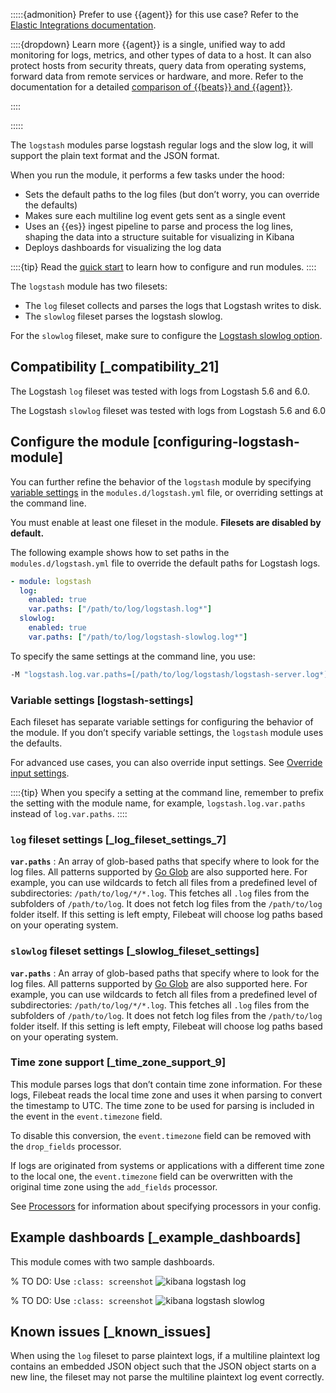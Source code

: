 :::::{admonition} Prefer to use {{agent}} for this use case?
Refer to the [Elastic Integrations documentation](integration-docs://reference/logstash/index.md).

::::{dropdown} Learn more
{{agent}} is a single, unified way to add monitoring for logs, metrics, and other types of data to a host. It can also protect hosts from security threats, query data from operating systems, forward data from remote services or hardware, and more. Refer to the documentation for a detailed [comparison of {{beats}} and {{agent}}](docs-content://reference/fleet/index.md).

::::


:::::


The `logstash` modules parse logstash regular logs and the slow log, it will support the plain text format and the JSON format.

When you run the module, it performs a few tasks under the hood:

* Sets the default paths to the log files (but don’t worry, you can override the defaults)
* Makes sure each multiline log event gets sent as a single event
* Uses an {{es}} ingest pipeline to parse and process the log lines, shaping the data into a structure suitable for visualizing in Kibana
* Deploys dashboards for visualizing the log data

::::{tip}
Read the [quick start](/reference/filebeat/filebeat-installation-configuration.md) to learn how to configure and run modules.
::::


The `logstash` module has two filesets:

* The `log` fileset collects and parses the logs that Logstash writes to disk.
* The `slowlog` fileset parses the logstash slowlog.

For the `slowlog` fileset, make sure to configure the [Logstash slowlog option](logstash://reference/logging.md#_slowlog).


## Compatibility [_compatibility_21]

The Logstash `log` fileset was tested with logs from Logstash 5.6 and 6.0.

The Logstash `slowlog` fileset was tested with logs from Logstash 5.6 and 6.0


## Configure the module [configuring-logstash-module]

You can further refine the behavior of the `logstash` module by specifying [variable settings](#logstash-settings) in the `modules.d/logstash.yml` file, or overriding settings at the command line.

You must enable at least one fileset in the module. **Filesets are disabled by default.**

The following example shows how to set paths in the `modules.d/logstash.yml` file to override the default paths for Logstash logs.

```yaml
- module: logstash
  log:
    enabled: true
    var.paths: ["/path/to/log/logstash.log*"]
  slowlog:
    enabled: true
    var.paths: ["/path/to/log/logstash-slowlog.log*"]
```

To specify the same settings at the command line, you use:

```sh
-M "logstash.log.var.paths=[/path/to/log/logstash/logstash-server.log*]" -M "logstash.slowlog.var.paths=[/path/to/log/logstash/logstash-slowlog.log*]"
```


### Variable settings [logstash-settings]

Each fileset has separate variable settings for configuring the behavior of the module. If you don’t specify variable settings, the `logstash` module uses the defaults.

For advanced use cases, you can also override input settings. See [Override input settings](/reference/filebeat/advanced-settings.md).

::::{tip}
When you specify a setting at the command line, remember to prefix the setting with the module name, for example, `logstash.log.var.paths` instead of `log.var.paths`.
::::



### `log` fileset settings [_log_fileset_settings_7]

**`var.paths`**
:   An array of glob-based paths that specify where to look for the log files. All patterns supported by [Go Glob](https://golang.org/pkg/path/filepath/#Glob) are also supported here. For example, you can use wildcards to fetch all files from a predefined level of subdirectories: `/path/to/log/*/*.log`. This fetches all `.log` files from the subfolders of `/path/to/log`. It does not fetch log files from the `/path/to/log` folder itself. If this setting is left empty, Filebeat will choose log paths based on your operating system.


### `slowlog` fileset settings [_slowlog_fileset_settings]

**`var.paths`**
:   An array of glob-based paths that specify where to look for the log files. All patterns supported by [Go Glob](https://golang.org/pkg/path/filepath/#Glob) are also supported here. For example, you can use wildcards to fetch all files from a predefined level of subdirectories: `/path/to/log/*/*.log`. This fetches all `.log` files from the subfolders of `/path/to/log`. It does not fetch log files from the `/path/to/log` folder itself. If this setting is left empty, Filebeat will choose log paths based on your operating system.


### Time zone support [_time_zone_support_9]

This module parses logs that don’t contain time zone information. For these logs, Filebeat reads the local time zone and uses it when parsing to convert the timestamp to UTC. The time zone to be used for parsing is included in the event in the `event.timezone` field.

To disable this conversion, the `event.timezone` field can be removed with the `drop_fields` processor.

If logs are originated from systems or applications with a different time zone to the local one, the `event.timezone` field can be overwritten with the original time zone using the `add_fields` processor.

See [Processors](/reference/filebeat/filtering-enhancing-data.md) for information about specifying processors in your config.


## Example dashboards [_example_dashboards]

This module comes with two sample dashboards.

% TO DO: Use `:class: screenshot`
![kibana logstash log](images/kibana-logstash-log.png)

% TO DO: Use `:class: screenshot`
![kibana logstash slowlog](images/kibana-logstash-slowlog.png)


## Known issues [_known_issues]

When using the `log` fileset to parse plaintext logs, if a multiline plaintext log contains an embedded JSON object such that the JSON object starts on a new line, the fileset may not parse the multiline plaintext log event correctly.
